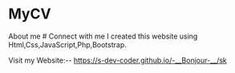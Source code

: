 # MyCV
About me # Connect with me
I created this website using Html,Css,JavaScript,Php,Bootstrap.

Visit my Website:--
https://s-dev-coder.github.io/-__Bonjour-__/sk
